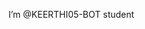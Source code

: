 I’m @KEERTHI05-BOT
student

<!---
KEERTHI05-BOT/KEERTHI05-BOT is a ✨ special ✨ repository because its `README.md` (this file) appears on your GitHub profile.
You can click the Preview link to take a look at your changes.
--->
